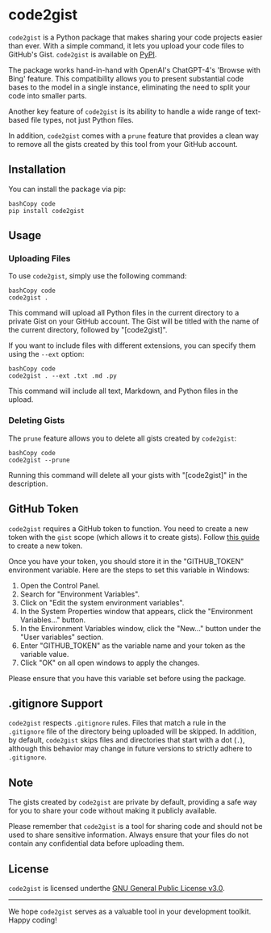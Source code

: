 #  code2gist

`code2gist` is a Python package that makes sharing your code projects easier than ever. With a simple command, it lets you upload your code files to GitHub's Gist. `code2gist` is available on [PyPI](https://pypi.org/project/code2gist/).

The package works hand-in-hand with OpenAI's ChatGPT-4's 'Browse with Bing' feature. This compatibility allows you to present substantial code bases to the model in a single instance, eliminating the need to split your code into smaller parts.

Another key feature of `code2gist` is its ability to handle a wide range of text-based file types, not just Python files.

In addition, `code2gist` comes with a `prune` feature that provides a clean way to remove all the gists created by this tool from your GitHub account.

## Installation

You can install the package via pip:

```
bashCopy code
pip install code2gist
```

## Usage

### Uploading Files

To use `code2gist`, simply use the following command:

```
bashCopy code
code2gist .
```

This command will upload all Python files in the current directory to a private Gist on your GitHub account. The Gist will be titled with the name of the current directory, followed by "[code2gist]".

If you want to include files with different extensions, you can specify them using the `--ext` option:

```
bashCopy code
code2gist . --ext .txt .md .py
```

This command will include all text, Markdown, and Python files in the upload.

### Deleting Gists

The `prune` feature allows you to delete all gists created by `code2gist`:

```
bashCopy code
code2gist --prune
```

Running this command will delete all your gists with "[code2gist]" in the description.

## GitHub Token

`code2gist` requires a GitHub token to function. You need to create a new token with the `gist` scope (which allows it to create gists). Follow [this guide](https://docs.github.com/en/authentication/keeping-your-account-and-data-secure/creating-a-personal-access-token) to create a new token.

Once you have your token, you should store it in the "GITHUB_TOKEN" environment variable. Here are the steps to set this variable in Windows:

1. Open the Control Panel.
2. Search for "Environment Variables".
3. Click on "Edit the system environment variables".
4. In the System Properties window that appears, click the "Environment Variables..." button.
5. In the Environment Variables window, click the "New..." button under the "User variables" section.
6. Enter "GITHUB_TOKEN" as the variable name and your token as the variable value.
7. Click "OK" on all open windows to apply the changes.

Please ensure that you have this variable set before using the package.

## .gitignore Support

`code2gist` respects `.gitignore` rules. Files that match a rule in the `.gitignore` file of the directory being uploaded will be skipped. In addition, by default, `code2gist` skips files and directories that start with a dot (`.`), although this behavior may change in future versions to strictly adhere to `.gitignore`.

## Note

The gists created by `code2gist` are private by default, providing a safe way for you to share your code without making it publicly available.

Please remember that `code2gist` is a tool for sharing code and should not be used to share sensitive information. Always ensure that your files do not contain any confidential data before uploading them.

## License

`code2gist` is licensed underthe [GNU General Public License v3.0](https://www.gnu.org/licenses/gpl-3.0.en.html).

------

We hope `code2gist` serves as a valuable tool in your development toolkit. Happy coding!